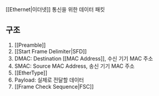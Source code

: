 [[Ethernet|이더넷]] 통신을 위한 데이터 패킷

## 구조
1. [[Preamble]]
2. [[Start Frame Delimiter|SFD]]
3. DMAC: Destination [[MAC Address]], 수신 기기 MAC 주소
4. SMAC: Source MAC Address, 송신 기기 MAC 주소
5. [[EtherType]]
6. Payload: 실제로 전달할 데이터
7. [[Frame Check Sequence|FSC]]